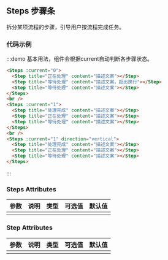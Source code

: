 ## Steps 步骤条

拆分某项流程的步骤，引导用户按流程完成任务。

### 代码示例

:::demo 基本用法，组件会根据current自动判断各步骤状态。
```html
<Steps :current="0">
  <Step title="正在处理" content="描述文案"></Step>
  <Step title="等待处理" content="描述文案，超出换行"></Step>
  <Step title="等待处理" content="描述文案"></Step>
</Steps>
<br />
<Steps :current="1">
  <Step title="处理完成" content="描述文案"></Step>
  <Step title="正在处理" content="描述文案"></Step>
  <Step title="等待处理" content="描述文案"></Step>
</Steps>
<br />
<Steps :current="1" direction="vertical">
  <Step title="处理完成" content="描述文案"></Step>
  <Step title="正在处理" content="描述文案"></Step>
  <Step title="等待处理" content="描述文案"></Step>
</Steps>
```
:::

### Steps Attributes
| 参数      | 说明          | 类型      | 可选值                           | 默认值  |
|---------- |-------------- |---------- |--------------------------------  |-------- |
|  |  |  |  |  |

### Step Attributes
| 参数      | 说明          | 类型      | 可选值                           | 默认值  |
|---------- |-------------- |---------- |--------------------------------  |-------- |
|  |  |  |  |  |
